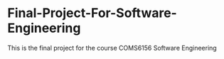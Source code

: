 # Final-Project-For-Software-Engineering
This is the final project for the course COMS6156 Software Engineering
